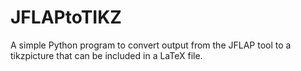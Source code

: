 # JFLAPtoTIKZ
A simple Python program to convert output from the JFLAP tool to a tikzpicture that can be included in a LaTeX file.
